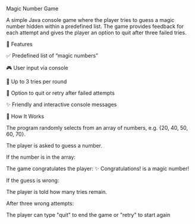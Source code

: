 Magic Number Game

A simple Java console game where the player tries to guess a magic number hidden within a predefined list.
The game provides feedback for each attempt and gives the player an option to quit after three failed tries.

🧩 Features

✅ Predefined list of “magic numbers”

🎮 User input via console

🔁 Up to 3 tries per round

🚪 Option to quit or retry after failed attempts

✨ Friendly and interactive console messages

🧠 How It Works

The program randomly selects from an array of numbers, e.g. {20, 40, 50, 60, 70}.

The player is asked to guess a number.

If the number is in the array:

The game congratulates the player:
✨ Congratulations! <number> is a magic number!

If the guess is wrong:

The player is told how many tries remain.

After three wrong attempts:

The player can type "quit" to end the game or "retry" to start again